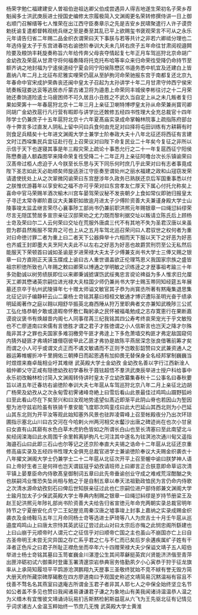 <!-- { "loadSidebar": true } -->
杨荣字勉仁福建建安人曽祖伯逊祖达卿父伯成尝遇异人得吉地遂生荣初名子荣乡荐魁闽多士洪武庚辰进士授国史编修太宗履极简入文渊阁更名荣转修撰侍讲一日上御右顺门召解缙等七人惟荣在出江西守臣奏章示之先是吉安乡民啸聚遣行人许子谟赍勅抚谕复遣都督韩观统兵继之至是奏至其乱已平上欲赐玺书褒观荣言不可从之永乐元年请告归省二年赐二品金织衣谓荣曰天下事朕与若等共计之非若六卿祗分理也二年选侍皇太子于东宫进春坊右谕徳阶奉训大夫未几转右庶子五年命往甘肃阅视邉闗险要及粮饷丰耗旋奏称旨六年给传奔父母丧夺情起复七年正月车驾巡狩北京命胡广金幼孜及荣扈从甘肃守将何福奏降将托克托布哈等率众来归命荣徃受降仍命持节至额齐讷之地封福为宁逺侯道经宁夏会同宁阳侯陈懋区书邉务悉中机宜及还建白上皆嘉纳八年二月上北征布尼雅实哩荣仍扈从至胪朐河命荣驰报东宫于南都复还北京九年春命中官宋成护荣犇丧还闽中皇太子召起为太孙讲学十年二月甘肃守帅西宁侯宋琥奏叛冦娄达衮等逃居赤斤蒙古诸卫将为邉患上命荣同丰城侯李彬往讨之十二月荣驰还奏饷道险逺士马疲困师不可久居且小丑胜之不武久当自定上从之未几叛者复归果如荣筭十一年春扈狩北京十二年三月上亲征卫喇特博啰皇太孙从命荣兼尚寳司卿同胡广金幼孜扈行凡行营有暇即与讲学比还敇修五经四书性理大全充总裁官十四年陟学士仍兼庶子十五年扈狩北京十六年夏髙庙实录成命掌翰林院事上疏指陈府部台寺十弊言多过直发人阴私上留中问曰兵食何由充足对曰择将屯田训练有方耕耨有时则食足兵精矣十七年进文渊阁大学士兼学士阶奉政大夫十八年北征还将西征有言建文时江西垜集民兵宜征赴行在上召荣议对曰陛下命复民业二十年矣今复征之非所以示信于天下也遂寝其事是年三殿灾荣上疏论十事悉允行之二十一年复扈西征宁阳侯陈懋奏邉人额森图罕来降命荣复徃受降二十二年正月上亲征阿噜台次长乐镇谕荣曰汉髙帝过栢人虑迫于人今朕至长乐思与天下同乐何时庶几乎此荣对曰有志者事竟成陛下圣志如此天必助顺矣师旋适浙江守臣奏至谓处州之丽水福建之政和山冦窃发荣请遣使抚处上从之次翠微冈谕荣曰东宫歴涉年久政务已熟朕还京后军国重事悉以付之朕惟优游暮年以享安和之福不亦可乎荣对曰东宫孝友仁厚天下属心付托允称矣上喜命中官马荣赐羊酒次榆木川宫车晏驾荣议秘不发丧朝夕上食如常仪即驰归报皇太子寻迁太常寺卿阶嘉议大夫兼职如故逾月进太子少傅阶资善大夫兼谨身殿大学士山陵事竣太监孟继言荣尽心襄事陟工部尚书仍兼前职洪熈元年赐银章一曰绳愆紏缪荣尽言无隠匡赞居多宣宗亲征汉邸荣劝之尤力既而黎利据交址以叛请立陈氏后上顾杨士竒及荣曰尔二人云何荣曰交址在荒服外唐虞三代不有其地不失为圣君汉唐以来虽尝为郡县然叛服不常弃之可也上从之五月车驾北巡召荣问曰人君驭世之权何者为重对曰命徳讨罪二者为重上曰二者天下公器舜举十六相而天下服以天下之好恶为好恶也齐威王封即墨大夫烹阿大夫此不以左右之好恶为好恶也故爵赏刑罚至公无私然后能服天下荣顿首曰诚如圣谕是岁进荣禄大夫太子少傅兼支尚书大学士三俸又赐之银章一曰方直刚正天潢玉牒成上谕曰古人重世谱盖欲正伦理笃恩义我国家宗族之盛皆祖宗积徳所致也八年赐之敕曰卿荣以博通之学明敏之识练逹之才歴事祖考踰三十年多効勤诚以树劳绩朕即位以来卿秉诚摅谋饬武绥夷忠言谠论禆益为多人惟求旧允厘天工卿其懋诸英宗嗣位进光禄大夫柱国少师仍兼尚书大学士赐玉帯同知经筵五年展墓还京卒于杭州武陵驿年七十赠太师谥文敏官其子恭为尚寳丞所著有黙庵集退思集北征记训子编静轩云山二稾杨士竒铭其墓曰桓桓文敏通才博识遭际圣明光奋于绩承明延阁著作之庭以翱以翔舒华振英北裔西陲从狩万里职典者文亦兼知武晚陟三公贰工弘化恪恭朝夕敢或遑暇帝怀敷仁鞠躬承之民怀被福黾勉成之志存寛恵行在果断嘉谟谠议褒书有焕越昔内阁七人同事荏苒三纪我铭其四公寿考终哀荣宠光于乎文敏殁也不亡廖道南曰宋儒有言徳胜才谓之君子才胜徳谓之小人信斯言也岂天之降才尔殊哉非其才之罪也夫国家多难羽檄旁午匪才弗逹上下多危萧墙交构匪才弗定敌国窥伺内猜外疑匪才弗靖奸雄僣窃彼甲此乙匪才弗协是故陈平燕居深念张良借箸前筹才矣而谓之小人可乎或谓文贞正而不谲文敏谲而不正则予岂敢彭韶赞曰文武兼资通人之器运筹帷幄折冲千里拥佑三朝捧日而起恩遇有加抑畏无替保身全名经邦掌制巍巍当时煜煜来裔卓哉相业吁其难继
武英殿大学士金幼孜
金幼孜名善以字行江西新淦人祖仲卿父守正咸有隠徳幼孜初学春秋于聂铉超悟不羣洪武庚辰举进士授户科给事中永乐初改翰林检讨简入文渊阁转侍讲时皇太子立幼孜纂集春秋十二公事名曰春秋要旨以进五年迁春坊右谕徳阶奉训大夫七年扈从车驾巡狩北京八年二月上亲征北边胡广杨荣及幼孜从之次永甸雪初霁诸峰竒絶上曰雪后看山此景最佳过鸡鸣山蹑野狐岭曰至此看山尽在下矣至兴和曰汝观地势逺望似髙近即渐平此阴山脊也若因山为堑因壑为池守兹岩险虽有铁骑千羣安能飞度耶次鸣銮戍曰此大巴延山其西北则为小巴延山其东北则为开平汝等观此始知塞外风景也驻跸凌霄峰上召至帐殿夜分乃出次环琼圃指示塞北山川曰古交河在今哈剌火州两河相交水齾沙出唐之碑迹尚在也次小甘泉曰女直有山其巅有水色白草木虎豹色皆如之所谓长白山也至长清塞曰至此南望北斗矣经阔滦海曰此水周围千余里斡离胪朐凡七河注其中遂名为铉溟池次通川甸又遥指海邉石山曰此即三石山也尔等记之还京阶奉直大夫锡之诰命十二年扈从北征还京重修高庙实录及五经四书性理大全俱充总裁官进学士兼谕徳阶奉议大夫赐金织袭衣十八年擢文渊阁大学士仍兼学士二十二年扈从北征次开平上召至幄中谕曰朕梦神人语曰上帝好生者三是何祥也岂天谓兹冦乎幼孜请班师上曰卿言正合朕意即命草诏次清平镇上晏羣臣命内侍歌髙皇御制词五章曰此先帝垂谕创业守成之难戒荒淫酣酗之失也朕嗣鸿业惟恐失坠尚相与勉之于是自制五章以奉天法祖勤政恤民为言仍命内侍歌之次清水源命幼孜刻石曰俾后世知朕亲征过此也仁宗嗣位进户部侍郎兼文渊阁大学士踰月加太子少保武英殿大学士専典内制赐之银章一曰绳愆紏缪是岁持节册梁王及赵王妃洪熈元年陟礼部尚书阶资善大夫给告归省宣徳元年命充两朝实录总裁官明年持节之宁夏册安化贞宁二王妃歴览周秦汉唐之墟事竣上封事上嘉纳之实录成赐金织袭衣及金绮鞍马五年三月命同杨士竒等选进士萨琦等八人为庶吉士十月壬午扈从巡邉度鸡鸣山上曰唐太宗恃其英武征辽尝过此山对曰太宗后亦悔之此悯忠阁所繇建也上曰山崩于元顺帝时人谓元亡之征信乎对曰顺帝亡国之主也虽山不崩国亦亡上曰自古圣帝明王未尝无灾异国之存亡系乎君之仁与不仁而已矣后岁余遘疾属纩子姓有干泽者正色斥之曰君子所耻正襟危坐而卒年六十四赠荣禄大夫少保谥文靖子五人昭伯举进士杨士竒铭其墓曰玉笥崔巍金川湛澄公生其间萃龢挺英宾兴贤能济济偕至青萍出匣淬砺初试六御乘时登庸玉署清邃崇岩叅典宻务恪勤夙夕小心寅恭于狩于征龙旗率从上承简知履坦平平鹍游沧溟鹏翔九天歴事三圣敬终犹始不竞不絿有誉无毁方简大册天府所藏崇碑厚碣敷在四方廖道南曰予观国史称述文靖简易沉黙温裕有容且不伐善不骛名名其燕室曰退庵古所谓金玉君子者非其人耶七人之中保全始终坚立名节如公者盖不多见也赞曰我闻诸易谦谦君子谦之为象地山有美我闻诸诗温温恭人温之为义缗木有宜惟彼文靖诵诗玩易扪舌斯黙检躬斯益扈从六飞为王先驱北征有记情见乎词求诸古人金温玉粹始终一节庶几无愧
武英殿大学士黄淮
